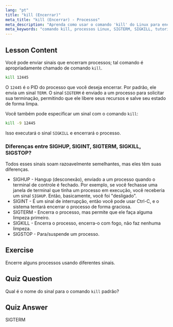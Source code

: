 ```yaml
---
lang: "pt"
title: "kill (Encerrar)"
meta_title: "kill (Encerrar) - Processos"
meta_description: "Aprenda como usar o comando 'kill' do Linux para encerrar processos. Entenda SIGTERM, SIGKILL e outros sinais para gerenciamento de processos. Comece a aprender agora!"
meta_keywords: "comando kill, processos Linux, SIGTERM, SIGKILL, tutorial Linux, iniciante, gerenciamento de processos, guia Linux"
---
```


## Lesson Content

Você pode enviar sinais que encerram processos; tal comando é apropriadamente chamado de comando `kill`.

```bash
kill 12445
```

O `12445` é o PID do processo que você deseja encerrar. Por padrão, ele envia um sinal `TERM`. O sinal `SIGTERM` é enviado a um processo para solicitar sua terminação, permitindo que ele libere seus recursos e salve seu estado de forma limpa.

Você também pode especificar um sinal com o comando `kill`:

```bash
kill -9 12445
```

Isso executará o sinal `SIGKILL` e encerrará o processo.

### Diferenças entre SIGHUP, SIGINT, SIGTERM, SIGKILL, SIGSTOP?

Todos esses sinais soam razoavelmente semelhantes, mas eles têm suas diferenças.

- SIGHUP - Hangup (desconexão), enviado a um processo quando o terminal de controle é fechado. Por exemplo, se você fechasse uma janela de terminal que tinha um processo em execução, você receberia um sinal `SIGHUP`. Então, basicamente, você foi "desligado".
- SIGINT - É um sinal de interrupção, então você pode usar Ctrl-C, e o sistema tentará encerrar o processo de forma graciosa.
- SIGTERM - Encerra o processo, mas permite que ele faça alguma limpeza primeiro.
- SIGKILL - Encerra o processo, encerra-o com fogo, não faz nenhuma limpeza.
- SIGSTOP - Para/suspende um processo.

## Exercise

Encerre alguns processos usando diferentes sinais.

## Quiz Question

Qual é o nome do sinal para o comando `kill` padrão?

## Quiz Answer

SIGTERM
